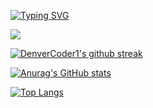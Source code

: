 [![Typing SVG](https://readme-typing-svg.herokuapp.com/?lines=Hello+There!;My+name+is+Wayne+Kirimi;I+am+a+Full+Stack+Developer;Welcome+to+my+GitHub+page)](https://git.io/typing-svg)

![](https://komarev.com/ghpvc/?username=waynemorphic)

[![DenverCoder1's github streak](https://github-readme-streak-stats.herokuapp.com/?user=waynemorphic&theme=blue-green)](https://github.com/DenverCoder1/github-readme-streak-stats)

[![Anurag's GitHub stats](https://github-readme-stats.vercel.app/api?username=waynemorphic&show_icons=true&theme=blue-green)](https://github.com/anuraghazra/github-readme-stats) 


[![Top Langs](https://github-readme-stats.vercel.app/api/top-langs/?username=waynemorphic&langs_count=8&hide_progress=true&theme=blue-green)](https://github.com/anuraghazra/github-readme-stats)



<!---
waynemorphic/waynemorphic is a ✨ special ✨ repository because its `README.md` (this file) appears on your GitHub profile.
You can click the Preview link to take a look at your changes.
--->
